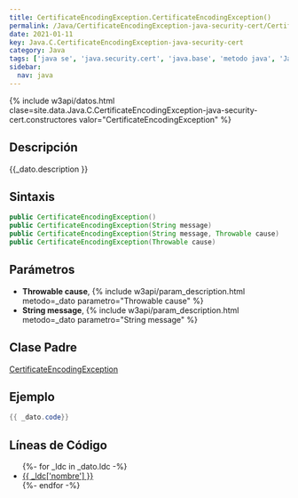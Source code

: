 ```yaml
---
title: CertificateEncodingException.CertificateEncodingException()
permalink: /Java/CertificateEncodingException-java-security-cert/CertificateEncodingException/
date: 2021-01-11
key: Java.C.CertificateEncodingException-java-security-cert
category: Java
tags: ['java se', 'java.security.cert', 'java.base', 'metodo java', 'Java 1.2']
sidebar: 
  nav: java
---
```


{% include w3api/datos.html clase=site.data.Java.C.CertificateEncodingException-java-security-cert.constructores valor="CertificateEncodingException" %}

## Descripción
{{_dato.description }}

## Sintaxis
~~~java
public CertificateEncodingException()
public CertificateEncodingException(String message)
public CertificateEncodingException(String message, Throwable cause)
public CertificateEncodingException(Throwable cause)
~~~

## Parámetros
* **Throwable cause**,  {% include w3api/param_description.html metodo=_dato parametro="Throwable cause" %}
* **String message**,  {% include w3api/param_description.html metodo=_dato parametro="String message" %}

## Clase Padre
[CertificateEncodingException](/Java/CertificateEncodingException-java-security-cert/)

## Ejemplo
~~~java
{{ _dato.code}}
~~~

## Líneas de Código
<ul>
{%- for _ldc in _dato.ldc -%}
   <li>
       <a href="{{_ldc['url'] }}">{{ _ldc['nombre'] }}</a>
   </li>
{%- endfor -%}
</ul>
